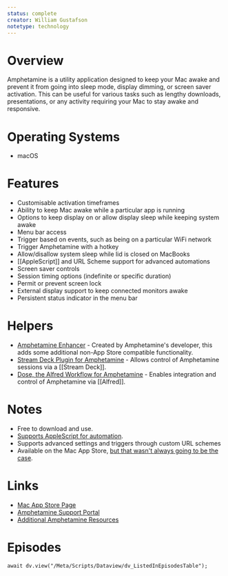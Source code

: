 ```yaml
---
status: complete
creator: William Gustafson
notetype: technology
---
```

# Overview  
Amphetamine is a utility application designed to keep your Mac awake and prevent it from going into sleep mode, display dimming, or screen saver activation. This can be useful for various tasks such as lengthy downloads, presentations, or any activity requiring your Mac to stay awake and responsive.

# Operating Systems  
- macOS

# Features  
- Customisable activation timeframes
- Ability to keep Mac awake while a particular app is running
- Options to keep display on or allow display sleep while keeping system awake
- Menu bar access
- Trigger based on events, such as being on a particular WiFi network
- Trigger Amphetamine with a hotkey
- Allow/disallow system sleep while lid is closed on MacBooks
- [[AppleScript]] and URL Scheme support for advanced automations
- Screen saver controls
- Session timing options (indefinite or specific duration)
- Permit or prevent screen lock
- External display support to keep connected monitors awake
- Persistent status indicator in the menu bar

# Helpers  
- [Amphetamine Enhancer](https://github.com/x74353/Amphetamine-Enhancer) - Created by Amphetamine's developer, this adds some additional non-App Store compatible functionality.
- [Stream Deck Plugin for Amphetamine](https://github.com/hmarr/streamdeck-amphetamine) - Allows control of Amphetamine sessions via a [[Stream Deck]].
- [Dose, the Alfred Workflow for Amphetamine](https://www.thoughtasylum.com/alfred/alfred_dose_for_amphetamine/) - Enables integration and control of Amphetamine via [[Alfred]].

# Notes  
- Free to download and use.
- [Supports AppleScript for automation](https://iffy.freshdesk.com/support/solutions/articles/48000078223-applescript-documentation).
- Supports advanced settings and triggers through custom URL schemes
- Available on the Mac App Store, [but that wasn't always going to be the case](https://github.com/x74353/SaveAmphetamine).

# Links  
- [Mac App Store Page](https://apps.apple.com/gb/app/amphetamine/id937984704?mt=12)
- [Amphetamine Support Portal](https://iffy.freshdesk.com/support/solutions/48000039242)
- [Additional Amphetamine Resources](https://github.com/x74353/Amphetamine/wiki)

# Episodes
```dataviewjs
await dv.view("/Meta/Scripts/Dataview/dv_ListedInEpisodesTable");
```

